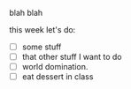 blah blah

this week let's do:

- [ ] some stuff
- [ ] that other stuff I want to do
- [ ] world domination.
- [ ] eat dessert in class